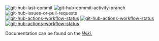 ![git-hub-last-commit](https://img.shields.io/github/last-commit/kevindheath/samples?color=blue&style=plastic&logo=github&label=Last%20Commit)
![git-hub-commit-activity-branch](https://img.shields.io/github/commit-activity/m/kevindheath/samples/main?color=blue&style=plastic&logo=github&label=Commit%20activity)
![git-hub-issues-or-pull-requests](https://img.shields.io/github/issues/kevindheath/samples?color=blue&style=plastic&logo=github&label=Issues)
\
[![git-hub-actions-workflow-status](https://img.shields.io/github/actions/workflow/status/kevindheath/samples/merge.yml?style=plastic&label=%E2%99%BE%EF%B8%8F%20Pull%20Request%20Merge)](https://github.com/kevindheath/samples/actions/workflows/merge.yml)
[![git-hub-actions-workflow-status](https://img.shields.io/github/actions/workflow/status/kevindheath/samples/runtests.yml?style=plastic&label=%F0%9F%9A%A5%20Run%20Tests)](https://github.com/kevindheath/samples/actions/workflows/runtests.yml)
[![git-hub-actions-workflow-status](https://img.shields.io/github/actions/workflow/status/kevindheath/samples/publish.yml?style=plastic&label=%F0%9F%93%A6%20Publish%20Packages)](https://github.com/kevindheath/samples/actions/workflows/publish.yml)

Documentation can be found on the *[Wiki.](https://github.com/kevindheath/samples/wiki/Home)*